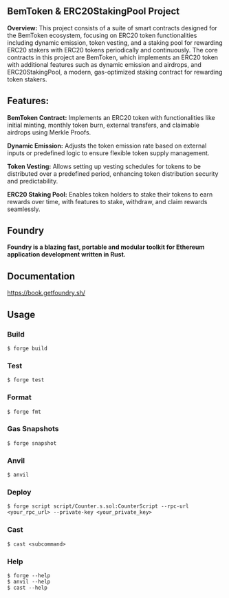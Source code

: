 ## BemToken & ERC20StakingPool Project

**Overview:**
This project consists of a suite of smart contracts designed for the BemToken ecosystem, focusing on ERC20 token functionalities including dynamic emission, token vesting, and a staking pool for rewarding ERC20 stakers with ERC20 tokens periodically and continuously. The core contracts in this project are BemToken, which implements an ERC20 token with additional features such as dynamic emission and airdrops, and ERC20StakingPool, a modern, gas-optimized staking contract for rewarding token stakers.

## Features:

**BemToken Contract:** Implements an ERC20 token with functionalities like initial minting, monthly token burn, external transfers, and claimable airdrops using Merkle Proofs.

**Dynamic Emission:** Adjusts the token emission rate based on external inputs or predefined logic to ensure flexible token supply management.

**Token Vesting:** Allows setting up vesting schedules for tokens to be distributed over a predefined period, enhancing token distribution security and predictability.

**ERC20 Staking Pool:** Enables token holders to stake their tokens to earn rewards over time, with features to stake, withdraw, and claim rewards seamlessly.








## Foundry

**Foundry is a blazing fast, portable and modular toolkit for Ethereum application development written in Rust.**



## Documentation

https://book.getfoundry.sh/

## Usage

### Build

```shell
$ forge build
```

### Test

```shell
$ forge test
```

### Format

```shell
$ forge fmt
```

### Gas Snapshots

```shell
$ forge snapshot
```

### Anvil

```shell
$ anvil
```

### Deploy

```shell
$ forge script script/Counter.s.sol:CounterScript --rpc-url <your_rpc_url> --private-key <your_private_key>
```

### Cast

```shell
$ cast <subcommand>
```

### Help

```shell
$ forge --help
$ anvil --help
$ cast --help
```
